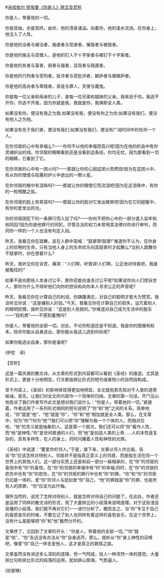 #[米哈依尔·努埃曼《你是人》原文及赏析](https://www.vrrw.net/wx/12369.html)

你是人，带着他的一切。

你是其始，亦是其终。由你，他的清泉涌溢。向着你，他的溪水流淌。在你身上，他注入了人性。

你是他的治者与被治者，施虐者与受虐者，摧毁者与被毁者。

你是他的施主与受赠人，是他的钉人于十字架者与被钉于十字架者。

你是他的贫者与富者，弱者与强者，显现者与隐遁者。

你是他的行刑者与受刑者，批评者与受批评者，嫉妒者与被嫉妒者。

你是他的高尚者与卑贱者，圣徒与罪人，天使与魔鬼。

你是每一位父亲和母亲的儿子，是每一位兄弟和姐妹的父亲。我来自于你。我逃不开你，你逃不开我，因为你就是我，我就是你，我俩即全人类。

如果没有你，便没有我之为我;如果没有我，便没有你之为你;如果没有我们，便没有他人之为他。

如果没有先于我们者，便没有我们;如果没有我们，便没有广阔时间中的任何一个人。

在你邻居的心中有幸福么?——你何不以他的幸福而高兴呢!因为在他的织品中有你灵魂织出的线。你邻居的眼睛看到还是没看到这条线，你均无忧，因为那看到一切的眼睛，已看到了它。

在你邻居的心中有一团火吗?——那就让你的心因这团火而燃烧!因为在这团火中，有从你的憎恨与轻蔑的炉火中迸出的一颗火星。

在你邻居的眼中有泪珠吗?——那就让你的眼借它而流泪吧!因为在这泪珠中，有你的一粒残酷之盐。

在你邻居的脸上有笑容吗?——那就让你的脸对它发出微笑吧!因为在它的甜蜜中，有你的爱发出的光。

你的邻居因犯下的一条罪行而入狱了吗?——你何不把你心中的一部分遣入监牢和他同囚?因为你是他罪行的同犯，尽管合法的权力未曾用其法律对你进行审判，而同你一样的一个人也没有判定入狱。

昨天，我看见你在跳舞，且在人群中高喊：“鼓掌呀!鼓掌!”难道你不认为，在你身上的欢畅的生命，只有当他人身上的生命欢乐向其鼓掌时才起舞么?当别人跳舞你不鼓掌时，你在想着什么?

昨天，我听见你在诉苦，痛哭：“人们啊，听我讲!人们啊，公正地对待我吧，我是被冤枉的!”

如果不是向那些人本身讨公平，那你还能向谁去讨公平呢?如果说你向人们控诉世人，那你为什么不倾听他们向你的控诉和向你本人寻求公正的声音呢?

昨天，我看见你在计算自己的利润，你踌躇满志，对自己的聪明才智大为赞赏。我没听见你说：“这是赚别人的钱。”今天，我看见你在计算自己的损失，诅咒着别人的精明狡猾。我听见你说：“这是别人抢我的。”你难道对自己成为生活中的股东——“投机商”——不感到羞愧吗?

你是人，带着他的全部一切。对此，不论你知道还是不知道。我是你的图像和标本。除非你能从自身逃出，那你能从我这儿逃到何处呢?

如果你能逃出自身，那你是谁呢?

(伊宏　译)



【赏析】

这是一篇优美的散文诗，从文章的形式到内容都可以看到《圣经》的痕迹。尤其是形式上，更是十分地明显，行文都由排比形式的短句或者短小的自然段构成。

至于内容上，《圣经》的影响体现得更加地明显，全文就宛若先知对于人类的道德喻诫。首先，让我们对全文的内容作一个简单的归纳。文章的第一句话，开门见山地告诉了我们作者写作此文是想对我们说什么：“你是人，带着他的一切。”紧接着，作者运用了一系列形式相同的短句说明了“你”和“他”之间的关系。简单地说，“你”就是“他”，“他”就是“你”，“你”和“他”相加就是全人类。那么，在文章中，何为“你”?何为“他”?我们可以把“你”理解为每一个个体的人。而相对应地，“他”的含义就是抽象的人。这是第一个层次。我们还可以将“你”看作人性，而“他”是神性;“你”是世间普通的人们，而“他”是创造人类的上帝……人的本性是复杂的，具有多样性，在人的身上，同时闪耀着人性和神性的光辉。

《圣经》中说道：“要爱你的邻人。”于是，接下来，文章以邻人作比喻，告诉“你”应该怎样对待别人。邻居并不是指真正意义上的邻居，而是指生活在同一个世界上的其他人们。这一部分实质上还是和前一部分一脉相承的，在“你”的邻居的喜悦中有“你”的喜悦，在“你”的邻居的幸福中有“你”的幸福;同时，在“你”的邻居的悲伤中也有“你”的悲伤，在“你”的邻居的罪行中也有“你”的罪。“你”和“你”的邻居仍旧是一体的，爱“你”的邻人与犹如爱“你”自己，“他”的罪就是“你”的罪，也是所有人的原罪，“你”应该为此忏悔。

理所当然的，说完了怎样对待别人，就是怎样对待自己的问题了。在此处，作者还是运用了同样的散文诗的形式，用了大量排比的小段落来说明道理。对于这些浅显易懂的小段落，我们就不再对它们一一进行分析了。概而言之，当“你”专注于自己的喜怒哀乐的时候，不要忘记了别人也同样有着这样的喜怒哀乐。在这个世界上，没有什么是能够把“你”和“他”截然分开的。

文章终了，又回到了文章的开头：“你是人，带着他的全部一切。”“你”就是“他”，“你”永远没有办法从“你”自身逃开。那么，就听从“你”身上神性的召唤吧，像爱“你”自己一样去爱他人，这才是真正的救赎之路。

文章虽然没有讲述多么深刻的道理，但一气呵成，给人一种浑然一体的感觉。大量排比句和排比形式的段落的运用，犹如排山倒海，气势逼人。

(张燮琳)

